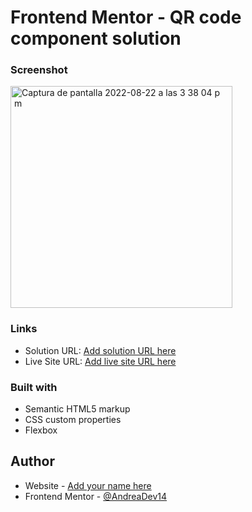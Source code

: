 # Frontend Mentor - QR code component solution


### Screenshot
<img width="355" alt="Captura de pantalla 2022-08-22 a las 3 38 04 p  m" src="https://user-images.githubusercontent.com/108431169/185995519-52f73962-58e7-4c76-82b0-63cef5ba8102.png">


### Links

- Solution URL: [Add solution URL here](https://your-solution-url.com)
- Live Site URL: [Add live site URL here](https://your-live-site-url.com)



### Built with

- Semantic HTML5 markup
- CSS custom properties
- Flexbox


## Author

- Website - [Add your name here](https://www.your-site.com)
- Frontend Mentor - [@AndreaDev14](https://www.frontendmentor.io/profile/AndreaDev14)



